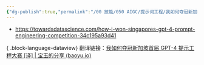 ```yaml
---
{"dg-publish":true,"permalink":"/00 技能/050 AIGC/提示词工程/我如何夺冠新加坡首届 GPT-4 提示工程大赛/","tags":["ai","提问","提示工程"]}
---
```





- https://towardsdatascience.com/how-i-won-singapores-gpt-4-prompt-engineering-competition-34c195a93d41

{ .block-language-dataview}
翻译链接：[我如何夺冠新加坡首届 GPT-4 提示工程大赛 [译] | 宝玉的分享 (baoyu.io)](https://baoyu.io/translations/prompt-engineering/how-i-won-singapores-gpt-4-prompt-engineering-competition)


